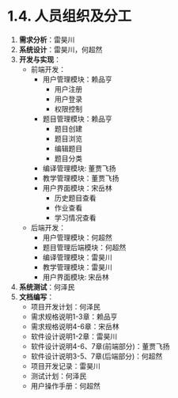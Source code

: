 # 1.4. 人员组织及分工

1. **需求分析**：雷昊川
2. **系统设计**：雷昊川，何超然
3. **开发与实现**：
    + 前端开发：
        + 用户管理模块：赖品亨
            + 用户注册
            + 用户登录
            + 权限控制
        + 题目管理模块：赖品亨
            + 题目创建
            + 题目浏览
            + 编辑题目
            + 题目分类
        + 编译管理模块: 董贾飞扬
        + 教学管理模块：董贾飞扬
        + 用户界面模块：宋岳林
            + 历史题目查看
            + 作业查看
            + 学习情况查看
    + 后端开发：
        + 用户管理模块：何超然
        + 题目管理后端模块：何超然
        + 编译管理模块：雷昊川
        + 教学管理模块：雷昊川
        + 用户界面模块: 宋岳林
4. **系统测试**：何泽民
5. **文档编写**：
    + 项目开发计划：何泽民
    + 需求规格说明1-3章：赖品亨
    + 需求规格说明4-6章：宋岳林
    + 软件设计说明1-2章：雷昊川
    + 软件设计说明4-6、7章(前端部分)：董贾飞扬
    + 软件设计说明3-5、7章(后端部分)：何超然
    + 项目开发记录：雷昊川
    + 测试计划：何泽民
    + 用户操作手册：何超然
